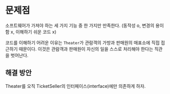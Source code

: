 # 문제점

소프트웨어가 가져야 하는 세 가지 기능 중 한 가지만 만족한다. (동작성 o, 변경의 용이함 x, 이해하기 쉬운 코드 x)

코드를 이해하기 어려운 이유는 `Theater`가 관람객의 가방과 판매원의 매표소에 직접 접근하기 때문이다. 이것은 관람객과 판매원이 자신의 일을 스스로 처리해야 한다는 직관을 벗어난다. 

## 해결 방안

Theater를 오직 TicketSeller의 인터페이스(interface)에만 의존하게 하자. 